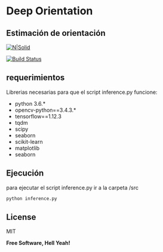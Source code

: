 # Deep Orientation
## Estimación de orientación

[![N|Solid](https://cldup.com/dTxpPi9lDf.thumb.png)](https://nodesource.com/products/nsolid)

[![Build Status](https://travis-ci.org/joemccann/dillinger.svg?branch=master)](https://travis-ci.org/joemccann/dillinger)



## requerimientos

Librerias necesarias para que el script inference.py funcione:

- python 3.6.*
- opencv-python==3.4.3.*
- tensorflow==1.12.3
- tqdm
- scipy
- seaborn
- scikit-learn
- matplotlib
- seaborn


## Ejecución

para ejecutar el script inference.py ir a la carpeta /src 

```sh
python inference.py
```


## License

MIT

**Free Software, Hell Yeah!**
